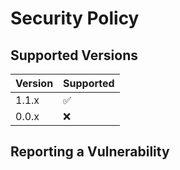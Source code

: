 # Security Policy

## Supported Versions


| Version | Supported          |
| ------- | ------------------ |
| 1.1.x   | :white_check_mark: |
| 0.0.x   | :x:                |

## Reporting a Vulnerability

